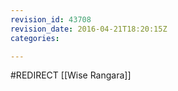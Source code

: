 ```yaml
---
revision_id: 43708
revision_date: 2016-04-21T18:20:15Z
categories:

---
```


#REDIRECT [[Wise Rangara]]